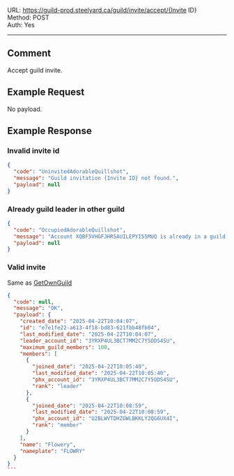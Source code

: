 URL: https://guild-prod.steelyard.ca/guild/invite/accept/{Invite ID} \
Method: POST \
Auth: Yes

---

## Comment
Accept guild invite.

## Example Request
No payload.

## Example Response
### Invalid invite id
```json
{
  "code": "UninvitedAdorableQuillshot",
  "message": "Guild invitation {Invite ID} not found.",
  "payload": null
}
```

### Already guild leader in other guild
```json
{
  "code": "OccupiedAdorableQuillshot",
  "message": "Account XQBF5VHGFJHR5AUILEPYI55MUQ is already in a guild.",
  "payload": null
}
```

### Valid invite
Same as [GetOwnGuild](../GetOwnGuild.md)
````json
{
  "code": null,
  "message": "OK",
  "payload": {
    "created_date": "2025-04-22T10:04:07",
    "id": "e7e1fe22-a613-4f18-bd83-621fbb48fb04",
    "last_modified_date": "2025-04-22T10:04:07",
    "leader_account_id": "3YRXP4UL3BCT7MM2C7Y5ODS4SU",
    "maximum_guild_members": 100,
    "members": [
      {
        "joined_date": "2025-04-22T10:05:40",
        "last_modified_date": "2025-04-22T10:05:40",
        "phx_account_id": "3YRXP4UL3BCT7MM2C7Y5ODS4SU",
        "rank": "leader"
      },
      {
        "joined_date": "2025-04-22T10:08:59",
        "last_modified_date": "2025-04-22T10:08:59",
        "phx_account_id": "U2BLWVTDHZGWLBKKLY2QG6UX4I",
        "rank": "member"
      }
    ],
    "name": "Flowery",
    "nameplate": "FLOWRY"
  }
}
```
